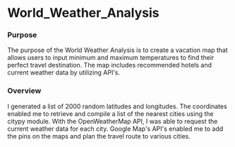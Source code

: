 # World_Weather_Analysis
### Purpose
The purpose of the World Weather Analysis is to create a vacation map that allows users to input minimum and maximum temperatures to find their perfect travel destination. The map includes recommended hotels and current weather data by utilizing API's. 
### Overview
I generated a list of 2000 random latitudes and longitudes. The coordinates enabled me to retrieve and compile a list of the nearest cities using the citypy module. With the OpenWeatherMap API, I was able to request the current weather data for each city. Google Map's API's enabled me to add the pins on the maps and plan the travel route to various cities. 

